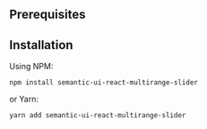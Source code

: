 ## Prerequisites

<? @macro {json} return JSON.stringify(require('../lib/package.json').peerDependencies, null, 2); ?>

## Installation

Using NPM:

```shell
npm install semantic-ui-react-multirange-slider
```

or Yarn:

```shell
yarn add semantic-ui-react-multirange-slider
```
